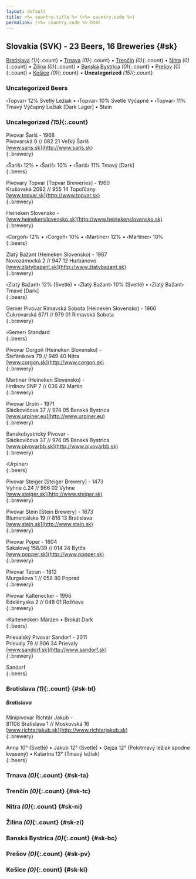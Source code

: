 ```yaml
---
layout: default
title: <%= country.title %> (<%= country.code %>)
permalink: /<%= country.code %>.html
---
```


## Slovakia (SVK) - 23 Beers, 16 Breweries {#sk}

[Bratislava](#sk-bl) _(1)_{:.count} • [Trnava](#sk-ta) _(0)_{:.count} • [Trenčín](#sk-tc) _(0)_{:.count} • [Nitra](#sk-ni) _(0)_{:.count} • [Žilina](#sk-zi) _(0)_{:.count} • [Banská Bystrica](#sk-bc) _(0)_{:.count} • [Prešov](#sk-pv) _(0)_{:.count} • [Košice](#sk-ki) _(0)_{:.count} • **Uncategorized** _(15)_{:.count}

### Uncategorized Beers

‹Topvar› 12% Svetlý Ležiak   • ‹Topvar› 10% Svetlé Výčapné   • ‹Topvar› 11% Tmavý Výčapný Ležiak [Dark Lager]   • Stein  


### Uncategorized _(15)_{:.count}


Pivovar Šariš - 1968  <br>
Pivovarská 9 // 082 21 Veľký Šariš  <br>
[www.saris.sk](http://www.saris.sk)  <br>
{:.brewery}

‹Šariš› 12%   • ‹Šariš› 10%   • ‹Šariš› 11% Tmavý [Dark]  
{:.beers}

Pivovary Topvar [Topvar Breweries] - 1960  <br>
Krušovská 2092 // 955 14 Topoľčany  <br>
[www.topvar.sk](http://www.topvar.sk)  <br>
{:.brewery}


Heineken Slovensko -   <br>
[www.heinekenslovensko.sk](http://www.heinekenslovensko.sk)  <br>
{:.brewery}

‹Corgoň› 12%   • ‹Corgoň› 10%   • ‹Martiner› 12%   • ‹Martiner› 10%  
{:.beers}

Zlatý Bažant (Heineken Slovensko) - 1967  <br>
Novozámocká 2 // 947 12 Hurbanovo  <br>
[www.zlatybazant.sk](http://www.zlatybazant.sk)  <br>
{:.brewery}

‹Zlatý Bažant› 12% (Svetlé)   • ‹Zlatý Bažant› 10% (Svetlé)   • ‹Zlatý Bažant› Tmavé [Dark]  
{:.beers}

Gemer Pivovar Rimavská Sobota (Heineken Slovensko) - 1966  <br>
Cukrovarská 67/1 // 979 01  Rimavská Sobota  <br>
{:.brewery}

‹Gemer› Standard  
{:.beers}

Pivovar Corgoň (Heineken Slovensko) -   <br>
Štefánikova 79 // 949 40  Nitra  <br>
[www.corgon.sk](http://www.corgon.sk)  <br>
{:.brewery}


Martiner (Heineken Slovensko) -   <br>
Hrdinov SNP 7 // 036 42 Martin  <br>
{:.brewery}


Pivovar Urpín - 1971  <br>
Sládkovičova 37 // 974 05  Banská Bystrica  <br>
[www.urpiner.eu](http://www.urpiner.eu)  <br>
{:.brewery}


Banskobystrický Pivovar -   <br>
Sládkovičova 37 // 974 05  Banská Bystrica  <br>
[www.pivovarbb.sk](http://www.pivovarbb.sk)  <br>
{:.brewery}

‹Urpiner›  
{:.beers}

Pivovar Steiger [Steiger Brewery] - 1473  <br>
Vyhne č.24 // 966 02  Vyhne  <br>
[www.steiger.sk](http://www.steiger.sk)  <br>
{:.brewery}


Pivovar Stein [Stein Brewery] - 1873  <br>
Blumentálska 19 // 816 13 Bratislava  <br>
[www.stein.sk](http://www.stein.sk)  <br>
{:.brewery}


Pivovar Poper - 1604  <br>
Sakalovej 158/39 // 014 24 Bytča  <br>
[www.popper.sk](http://www.popper.sk)  <br>
{:.brewery}


Pivovar Tatran - 1812  <br>
Murgašova 1 // 058 80 Poprad  <br>
{:.brewery}


Pivovar Kaltenecker - 1996  <br>
Edelényska 2 // 048 01  Rožňava  <br>
{:.brewery}

‹Kaltenecker› Märzen   • Brokát Dark  
{:.beers}

Prievalský Pivovar Sandorf - 2011  <br>
Prievaly 79 // 906 34  Prievaly  <br>
[www.sandorf.sk](http://www.sandorf.sk)  <br>
{:.brewery}

Sandorf  
{:.beers}



### Bratislava _(1)_{:.count} {#sk-bl}



##### Bratislava 


Minipivovar Richtár Jakub -   <br>
81108 Bratislava 1 // Moskovská 16  <br>
[www.richtarjakub.sk](http://www.richtarjakub.sk)  <br>
{:.brewery}

Anna 10° (Svetlé)   • Jakub 12° (Svetlé)   • Gejza 12° (Polotmavý ležiak spodne kvasený)   • Katarína 13° (Tmavý ležiak)  
{:.beers}




### Trnava _(0)_{:.count} {#sk-ta}






### Trenčín _(0)_{:.count} {#sk-tc}






### Nitra _(0)_{:.count} {#sk-ni}






### Žilina _(0)_{:.count} {#sk-zi}






### Banská Bystrica _(0)_{:.count} {#sk-bc}






### Prešov _(0)_{:.count} {#sk-pv}






### Košice _(0)_{:.count} {#sk-ki}





 
